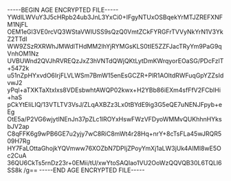 -----BEGIN AGE ENCRYPTED FILE-----
YWdlLWVuY3J5cHRpb24ub3JnL3YxCi0+IFgyNTUxOSBqekYrMTJZREFXNFM1NjFL
OEM1eGl3VE0rcVQ3WStaVWlUSS9sQzQ0VmtZCkFYRGFrTVVyNkYrN1V3YkZ2TTdl
WW9ZSzRXRWhJMWdlTHdMM2lhYjRYMGsKLS0tIE5ZZFJacTRyYm9PaG9qVnhOM1Nz
UVBUWnd2QVJhRVREQzJxZ3hVNTdQWjQKtLytDmKWrqyorEOaSG/PDcFzlT+5472k
u51nZpHYxvdO6IrjFLVLWSm7BmW15enEsGCZR+PlR1AOltdRWFuqGpYZZsIdvwJ2
yPql+aTXKTaXtxIxs8VDEsbwhtAWQP02kwx+H2YBb86iEXm4sfFfV2FCbIHi+haS
pCkYtEliLIQ/13VTLTV3VsJ/ZLqAXBZz3Lx0tBYdE9ig3G5eQE7uNENJFpyb+eEg
OtE5a/P2VG6wjytINEnJn37pZLc1lROYxHswFWzVFDyoWMMvQUKhhnHYksbJV2ap
C8qFFK6g9wPB6GE7u2yjy7wC8RiC8mWt4r28Hq+nrY+8cTsFLa45wJRQR509H7Rg
HY7FaLOttaGhojkYQVmww76XOZbN7DPIjZPoyYmXj1aLW3jUk4AIMI8wE5Oc2CuA
36QU6CkTs5rnDz23r+0EMii/tU/xwYtoSAQIao1VU2OoWzQQVQB30L6TQLl6SS8k
/g==
-----END AGE ENCRYPTED FILE-----
